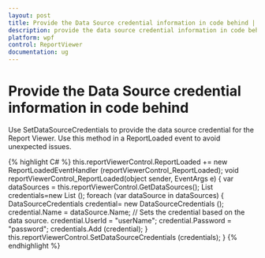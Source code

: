 ```yaml
---
layout: post
title: Provide the Data Source credential information in code behind | ReportViewer | WPF | Syncfusion
description: provide the data source credential information in code behind
platform: wpf
control: ReportViewer
documentation: ug
---
```


# Provide the Data Source credential information in code behind

Use SetDataSourceCredentials to provide the data source credential for the Report Viewer. Use this method in a ReportLoaded event to avoid unexpected issues.

{% highlight C# %}
this.reportViewerControl.ReportLoaded += new ReportLoadedEventHandler (reportViewerControl_ReportLoaded);
void reportViewerControl_ReportLoaded(object sender, EventArgs e)
{
    var dataSources = this.reportViewerControl.GetDataSources();
    List<DataSourceCredentials> credentials=new List<DataSourceCredentials> ();
    foreach (var dataSource in dataSources)
    {
        DataSourceCredentials credential= new DataSourceCredentials ();
        credential.Name = dataSource.Name; // Sets the credential based on the data source.
        credential.UserId = "userName";
        credential.Password = "password";
        credentials.Add (credential);
    }
    this.reportViewerControl.SetDataSourceCredentials (credentials);
}
{% endhighlight %}